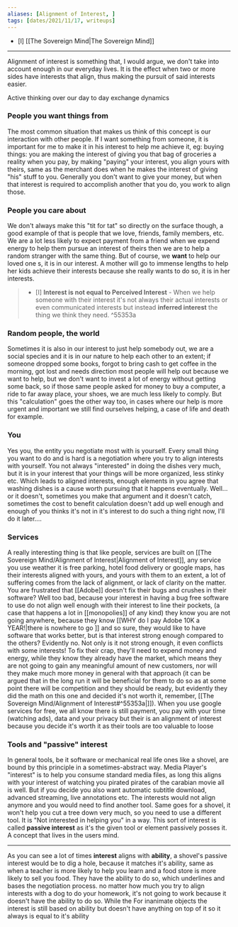 ```yaml
---
aliases: [Alignment of Interest, ]
tags: [dates/2021/11/17, writeups]
---
```

 - [l] [[The Sovereign Mind|The Sovereign Mind]]
---
Alignment of interest is something that, I would argue, we don't take into account enough in our everyday lives.
It is the effect when two or more sides have interests that align, thus making the pursuit of said interests easier. 

Active thinking over our day to day exchange dynamics

### People you want things from
The most common situation that makes us think of this concept is our interaction with other people. If I want something from someone, it is important for me to make it in his interest to help me achieve it, eg: buying things: you are making the interest of giving you that bag of groceries a reality when you pay, by making "paying" your interest, you align yours with theirs, same as the merchant does when he makes the interest of giving "his" stuff to you. Generally you don't want to give your money, but when that interest is required to accomplish another that you do, you work to align those.

### People you care about
We don't always make this "tit for tat" so directly on the surface though, a good example of that is people that we love, friends, family members, etc. We are a lot less likely to expect payment from a friend when we expend energy to help them pursue an interest of theirs then we are to help a random stranger with the same thing. But of course, we **want** to help our loved one s, it is in our interest. A mother will go to immense lengths to help her kids achieve their interests because she really wants to do so, it is in her interests.
>  - [I] **Interest is not equal to Perceived Interest** -  When we help someone with their interest it's not always their actual interests or even communicated interests but instead **inferred interest** the thing we think they need.
^55353a

### Random people, the world
Sometimes it is also in our interest to just help somebody out, we are a social species and it is in our nature to help each other to an extent; if someone dropped some books, forgot to bring cash to get coffee in the morning, got lost and needs direction most people will help out because we want to help, but we don't want to invest a lot of energy without getting some back, so if those same people asked for money to buy a computer, a ride to far away place, your shoes, we are much less likely to comply. But this "calculation" goes the other way too, in cases where our help is more urgent and important we still find ourselves helping, a case of life and death for example.

### You
Yes you, the entity you negotiate most with is yourself. Every small thing you want to do and is hard is a negotiation where you try to align interests with yourself. You not always "interested" in doing the dishes very much, but it is in your interest that your things will be more organized, less stinky etc. Which leads to aligned interests, enough elements in you agree that washing dishes is a cause worth pursuing that it happens eventually. Well... or it doesn't, sometimes you make that argument and it doesn't catch, sometimes the cost to benefit calculation doesn't add up well enough and enough of you thinks it's not in it's interest to do such a thing right now, I'll do it later....

### Services
A really interesting thing is that like people, services are built on [[The Sovereign Mind/Alignment of Interest|Alignment of Interest]], any service you use weather it is free parking, hotel food delivery or google maps, has their interests aligned with yours, and yours with them to an extent, a lot of suffering comes from the lack of alignment, or lack of clarity on the matter. You are frustrated that [[Adobe]] doesn't fix their bugs and crushes in their software? Well too bad, because your interest in having a bug free software to use do not align well enough with their interest to line their pockets, (a case that happens a lot in [[monopolies]] of any kind) they know you are not going anywhere, because they know [[WHY do I pay Adobe 10K a YEAR!|there is nowhere to go ]] and so sure, they would like to have software that works better, but is that interest strong enough compared to the others? Evidently no. Not only is it not strong enough, it even conflicts with some interests! To fix their crap, they'll need to expend money and energy, while they know they already have the market, which means they are not going to gain any meaningful amount of new customers, nor will they make much more money in general with that approach (it can be argued that in the long run it will be beneficial for them to do so as at some point there will be competition and they should be ready, but evidently they did the math on this one and decided it's not worth it, remember, [[The Sovereign Mind/Alignment of Interest#^55353a|]]).
When you use google services for free, we all know there is still payment, you pay with your time (watching ads), data and your privacy but their is an alignment of interest because you decide it's worth it as their tools are too valuable to loose

### Tools and "passive" interest
In general tools, be it software or mechanical real life ones like a shovel, are bound by this principle in a sometimes-abstract way. Media Player's "interest" is to help you consume standard media files, as long this aligns with your interest of watching you pirated pirates of the carabian movie all is well. But if you decide you also want automatic subtitle download, advanced streaming, live annotations etc. The interests would not align anymore and you would need to find another tool. 
Same goes for a shovel, it won't help you cut a tree down very much, so you need to use a different tool. It is "Not interested in helping you" in a way.
This sort of interest is called **passive interest** as it's the given tool or element passively posses it. A concept that lives in the users mind.

---
As you can see a lot of times **interest** aligns with **ability**, a shovel's passive interest would be to dig a hole, because it matches it's ability, same as when a teacher is more likely to help you learn and a food store is more likely to sell you food. They have the ability to do so, which underlines and bases the negotiation process. no matter how much you try to align interests with a dog to do your homework, it's not going to work because it doesn't have the ability to do so. 
While the 
For inanimate objects the interest is still based on ability but doesn't have anything on top of it so it always is equal to it's ability
